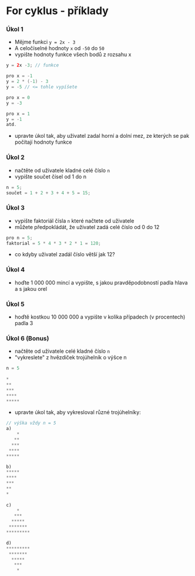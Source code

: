 # For cyklus - příklady

### Úkol 1

- Mějme funkci `y = 2x - 3`
- A celočíselné hodnoty `x` od `-50` do `50`
- vypište hodnoty funkce všech bodů z rozsahu x

```java
y = 2x -3; // funkce

pro x = -1
y = 2 * (-1) - 3
y = -5 // <= tohle vypíšete

pro x = 0
y = -3

pro x = 1
y = -1
atd.
```

- upravte úkol tak, aby uživatel zadal horní a dolní mez, ze kterých se pak počítají hodnoty funkce

### Úkol 2

- načtěte od uživatele kladné celé číslo `n`
- vypište součet čísel od 1 do n

```java
n = 5;
součet = 1 + 2 + 3 + 4 + 5 = 15;
```

### Úkol 3

- vypište faktoriál čísla `n` které načtete od uživatele
- můžete předpokládát, že uživatel zadá celé číslo od 0 do 12

```java
pro n = 5;
faktorial = 5 * 4 * 3 * 2 * 1 = 120;
```
- co kdyby uživatel zadál číslo větší jak 12?

### Úkol 4
- hoďte 1 000 000 mincí a vypište, s jakou pravděpodobností padla hlava a s jakou orel

### Úkol 5
- hoďtě kostkou 10 000 000 a vypište v kolika případech (v procentech) padla 3

### Úkol 6 (Bonus)

- načtěte od uživatele celé kladné číslo `n`
- "vykreslete" z hvězdiček trojúhelník o výšce n

```java
n = 5
        
*
**
***
****
*****
```
- upravte úkol tak, aby vykresloval různé trojúhelníky:
```java
// výška vždy n = 5
a)
    *
   **
  ***
 ****
*****

b)
*****
****
***
**
*        
        
c)
    *
   ***
  *****
 *******
*********

d)
*********
 *******
  *****
   ***
    *
```


